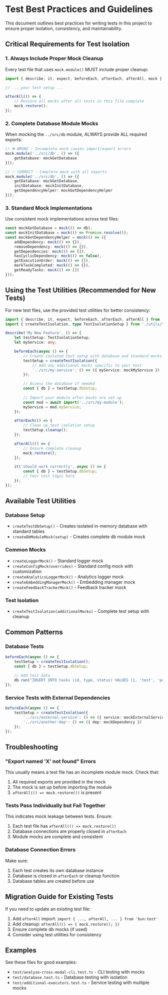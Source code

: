 # Test Best Practices and Guidelines

This document outlines best practices for writing tests in this project to ensure proper isolation, consistency, and maintainability.

## Critical Requirements for Test Isolation

### 1. Always Include Proper Mock Cleanup

Every test file that uses `mock.module()` MUST include proper cleanup:

```typescript
import { describe, it, expect, beforeEach, afterEach, afterAll, mock } from 'bun:test';

// ... your test setup ...

afterAll(() => {
    // Restore all mocks after all tests in this file complete
    mock.restore();
});
```

### 2. Complete Database Module Mocks

When mocking the `../src/db` module, ALWAYS provide ALL required exports:

```typescript
// ❌ WRONG - Incomplete mock causes import/export errors
mock.module('../src/db', () => ({
    getDatabase: mockGetDatabase
}));

// ✅ CORRECT - Complete mock with all exports
mock.module('../src/db', () => ({
    getDatabase: mockGetDatabase,
    initDatabase: mockInitDatabase,
    getDependencyHelper: mockGetDependencyHelper
}));
```

### 3. Standard Mock Implementations

Use consistent mock implementations across test files:

```typescript
const mockGetDatabase = mock(() => db);
const mockInitDatabase = mock(() => Promise.resolve());
const mockGetDependencyHelper = mock(() => ({
    addDependency: mock(() => {}),
    removeDependency: mock(() => {}),
    getDependencies: mock(() => []),
    hasCyclicDependency: mock(() => false),
    getExecutionOrder: mock(() => []),
    markTaskCompleted: mock(() => {}),
    getReadyTasks: mock(() => [])
}));
```

## Using the Test Utilities (Recommended for New Tests)

For new test files, use the provided test utilities for better consistency:

```typescript
import { describe, it, expect, beforeEach, afterEach, afterAll } from 'bun:test';
import { createTestIsolation, type TestIsolationSetup } from './utils/test-isolation';

describe('My New Feature', () => {
    let testSetup: TestIsolationSetup;
    let myService: any;

    beforeEach(async () => {
        // Create isolated test setup with database and standard mocks
        testSetup = createTestIsolation({
            // Add any additional mocks specific to your test
            '../src/my-service': () => ({ myService: mockMyService })
        });

        // Access the database if needed
        const { db } = testSetup.dbSetup;
        
        // Import your module after mocks are set up
        const mod = await import('../src/my-module');
        myService = mod.myService;
    });

    afterEach(() => {
        // Clean up test isolation setup
        testSetup.cleanup();
    });

    afterAll(() => {
        // Ensure complete cleanup
        mock.restore();
    });

    it('should work correctly', async () => {
        const { db } = testSetup.dbSetup;
        // Your test logic here
    });
});
```

## Available Test Utilities

### Database Setup
- `createTestDbSetup()` - Creates isolated in-memory database with standard tables
- `createDbModuleMock(setup)` - Creates complete db module mock

### Common Mocks
- `createLoggerMock()` - Standard logger mock
- `createConfigMock(overrides)` - Standard config mock with customization
- `createAnalyticsLoggerMock()` - Analytics logger mock
- `createEmbeddingManagerMock()` - Embedding manager mock
- `createFeedbackTrackerMock()` - Feedback tracker mock

### Test Isolation
- `createTestIsolation(additionalMocks)` - Complete test setup with cleanup

## Common Patterns

### Database Tests
```typescript
beforeEach(async () => {
    testSetup = createTestIsolation();
    const { db } = testSetup.dbSetup;
    
    // Add test data
    db.run("INSERT INTO tasks (id, type, status) VALUES (1, 'test', 'pending')");
});
```

### Service Tests with External Dependencies
```typescript
beforeEach(async () => {
    testSetup = createTestIsolation({
        '../src/external-service': () => ({ service: mockExternalService }),
        '../src/another-dep': () => ({ dep: mockDependency })
    });
});
```

## Troubleshooting

### "Export named 'X' not found" Errors
This usually means a test file has an incomplete module mock. Check that:
1. All required exports are provided in the mock
2. The mock is set up before importing the module
3. `afterAll(() => mock.restore())` is present

### Tests Pass Individually but Fail Together
This indicates mock leakage between tests. Ensure:
1. Each test file has `afterAll(() => mock.restore())`
2. Database connections are properly closed in `afterEach`
3. Module mocks are complete and consistent

### Database Connection Errors
Make sure:
1. Each test creates its own database instance
2. Database is closed in `afterEach` or cleanup function
3. Database tables are created before use

## Migration Guide for Existing Tests

If you need to update an existing test file:

1. Add `afterAll` import: `import { ..., afterAll, ... } from 'bun:test'`
2. Add cleanup: `afterAll(() => { mock.restore(); })`
3. Ensure complete db mocks (if used)
4. Consider using test utilities for consistency

## Examples

See these files for good examples:
- `test/analyze-cross-modal-cli.test.ts` - CLI testing with mocks
- `test/database.test.ts` - Database testing with isolation
- `test/additional-executors.test.ts` - Service testing with multiple mocks
